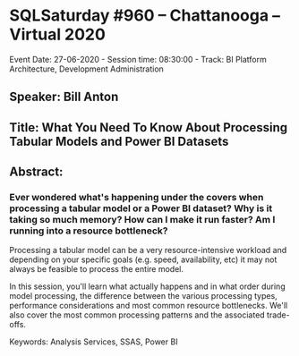 # SQLSaturday #960 – Chattanooga – Virtual 2020
Event Date: 27-06-2020 - Session time: 08:30:00 - Track: BI Platform Architecture, Development  Administration
## Speaker: Bill Anton
## Title: What You Need To Know About Processing Tabular Models and Power BI Datasets
## Abstract:
### Ever wondered what's happening under the covers when processing a tabular model or a Power BI dataset? Why is it taking so much memory? How can I make it run faster? Am I running into a resource bottleneck?

Processing a tabular model can be a very resource-intensive workload and depending on your specific goals (e.g. speed, availability, etc) it may not always be feasible to process the entire model.

In this session, you'll learn what actually happens and in what order during model processing, the difference between the various processing types, performance considerations and most common resource bottlenecks. We'll also cover the most common processing patterns and the associated trade-offs.

Keywords: Analysis Services, SSAS, Power BI
